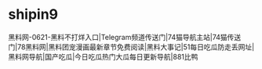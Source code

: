 # shipin9
黑料网-0621-黑料不打烊入口|Telegram频道传送门|74猫导航主站|74猫传送门|78黑料网|黑料团宠漫画最新章节免费阅读|黑料大事记|51每日吃瓜防走丢网址|黑料网导航|国产吃瓜|今日吃瓜热门大瓜每日更新导航|881比鸭
